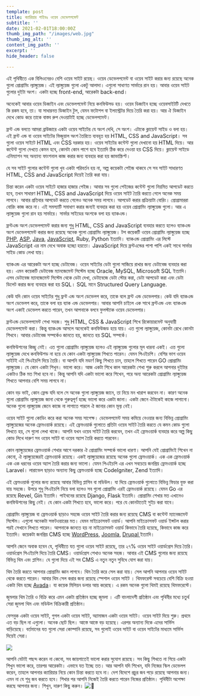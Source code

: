 ```yaml
---
template: post
title: ক্যারিয়ার গাইডঃ ওয়েব ডেভেলপমেন্ট
subtitle: ''
date: 2021-02-01T18:00:00Z
thumb_img_path: "/images/web.jpg"
thumb_img_alt: ''
content_img_path: ''
excerpt: ''
hide_header: false

---
```

এই পৃথিবীতে এক বিলিওনেরও বেশি ওয়েব সাইট রয়েছ। ওয়েব ডেভেলপমেন্ট বা ওয়েব সাইট করার জন্য রয়েছে অনেক গুলো প্রোগ্রামিং ল্যাঙ্গুয়েজ। এই ল্যাঙ্গুয়েজ গুলো একটু আলাদা। এগুলো সাধাণত সার্ভারে রান হয়। আবার ওয়েব সাইট গুলোর দুইটা অংশ। একটা হচ্ছে front-end, আরেকটা back-end।

অনেকেই আবার ওয়েব ডিজাইন এবং ডেভেলপমেন্ট নিয়ে কনফিউসড হয়। ওয়েব ডিজাইন হচ্ছে ওয়েবসাইটটি দেখতে কি রকম হবে, তা। যা সাধারনত ডিজাইন টুল, যেমন ফটোশপ বা ইলাস্ট্রেটর দিয়ে তৈরি করা হয়। আর ঐ ডিজাইন দেখে কোড করে তাকে বাস্তব রুপ দেওয়াটাই হচ্ছে ডেভেলপমেন্ট।

ফ্রন্ট এন্ড বলতে আমরা ব্রাউজারে একটা ওয়েব সাইটের যে অংশ দেখি, সে অংশ। এটাকে ক্লায়েন্ট সাইড ও বলা হয়। এই ফ্রন্ট এন্ড বা ওয়েব সাইটের ভিজুয়াল অংশ তৈরিতে ব্যবহৃত হয় HTML, CSS and JavaScript। সব গুলো ওয়েব সাইটে HTML এবং CSS দরকার হয়। ওয়েব সাইটের কন্টেন্ট গুলো দেখানো হয় HTML দিয়ে। আর কন্টেন্ট গুলো দেখতে কেমন হবে, কোনটা কোন পাশে হবে ইত্যাদি ঠিক করে দেওয়া হয় CSS দিয়ে। ক্লায়েন্ট সাইডে এনিম্যাশন সহ অন্যান্য ফাংশনাল কাজ করার জন্য ব্যবহার করা হয় জাভাস্ক্রিপ্ট।

যে সব সাইট গুলোর কন্টেন্ট গুলো খুব একটা পরিবর্তন হয় না, অল্প কয়েকটা পেইজ থাকবে সে সব সাইট সাধারণত HTML, CSS and JavaScript দিয়েই তৈরি করা যায়।

চিন্তা করেন একটা ওয়েব সাইটে হাজার হাজার পেইজ। আবার সব গুলো পেইজের কন্টেন্ট গুলো নিয়মিত আপডেট করতে হবে, তখন সাধারণ HTML, CSS and JavaScript দিয়ে ওয়েব সাইট তৈরি করতে গেলে অনেক সময় লাগবে। আবার প্রতিবার আপডেট করতে গেলেও অনেক সময় লাগবে। আপডেট করার প্রক্রিয়াটা বোরিং। প্রোগ্রামাররা বোরিং কাজ করে না। এই সমস্যাটি সমাধাণ করার জন্যই ব্যবহার করা হয় ওয়েব প্রোগ্রামিং ল্যাঙ্গুয়েজ গুলো। আর এ ল্যাঙ্গুয়েজ গুলো রান হয় সার্ভারে। সার্ভার সাইডের অংশকে বলা হয় ব্যাকএন্ড।

ফ্রন্টএন্ড অংশ ডেভেলপমেন্ট করার জন্য শুধু HTML, CSS and JavaScript ব্যবহার করতে হলেও ব্যাকএন্ড অংশ ডেভেলপমেন্ট করার জন্য রয়েছে অনেক গুলো প্রোগ্রামিং ল্যাঙ্গুয়েজ। টপ কয়েকটি ওয়েব প্রোগ্রামিং ল্যাঙ্গুয়েজ হচ্ছে [PHP](https://php.net/), [ASP](https://www.asp.net/), [Java](https://www.java.com/en/), [JavaScript](https://www.javascript.com/), Ruby, Python ইত্যাদি। ব্যাকএন্ড প্রোগ্রামিং এর লিস্টে JavaScript এর নাম দেখে অবাক হচ্ছো হয়তো। JavaScript দিয়ে ফ্রন্টএন্ডের পাশা পাশি একই সাথে সার্ভার সাইড কোড লেখা যায়।

ব্যাকএন্ড এর আরেকটা অংশ হচ্ছে ডেটাবেজ। ওয়েব সাইটের ডেটা গুলো সাজিয়ে রাখার জন্য ডেটাবেজ ব্যবহার করা হয়। এমন কয়েকটি ডেটাবেজ ম্যানজেমেন্ট সিস্টেম হচ্ছে Oracle, MySQL, Microsoft SQL ইত্যাদি। এসব ডেটাবেজ ম্যানজেমেন্ট সিস্টেম থেকে ডেটা দেখা, ডেটাবেজে ডেটা স্টোর করা, ডেটা আপডেট করা এবং ডেটা ডিলেট করার জন্য ব্যবহার করা হয় SQL। SQL মানে Structured Query Language.

কেউ যদি কোন ওয়েব সাইটের শুধু ফ্রন্ট এন্ড অংশ ডেভেলপ করে, তাকে বলে ফ্রন্ট এন্ড ডেভেলপার। কেউ যদি ব্যাকএন্ড অংশ ডেভেলপ করে, তাকে বলা হয় ব্যাক এন্ড ডেভেলপার। আবার আপনি চাইলে এক সাথে ফ্রন্টএন্ড এবং ব্যাকএন্ড অংশ একাই ডেভেলপ করতে পারেন, তখন আপনাকে বলবে ফুলস্ট্যাক ওয়েব ডেভেলপার।

ফ্রন্টএন্ড ডেভেলপমেন্ট শেখা সহজ। শুধু HTML, CSS & JavaScript শিখে রিকোয়ারমেন্ট অনুযায়ী ডেভেলপমেন্ট করা। কিন্তু ব্যাকএন্ড আসলে অনেকেই কনফিউজড হয়ে যায়। এত গুলো ল্যাঙ্গুয়েজ, কোনটা রেখে কোনটা শিখবে। আবার ডেটাবেজ সম্পর্কেও জানতে হয়, জানতে হয় SQL সম্পর্কে।

কনফিউশনের কিচ্ছু নেই। এত গুলো প্রোগ্রামিং ল্যাঙ্গুয়েজ হলেও এই ল্যাঙ্গুয়েজ গুলোর মূল ধারনা একই। এত্ত গুলো ল্যাঙ্গুয়েজ দেখে কনফিউশড না হয়ে যে কোন একটা ল্যাঙ্গুয়েজ শিখতে পারেন। যেমন পিএইচপি। বেশির ভাগ ওয়েব সাইটই এই পিএইচপি দিয়ে তৈরি। বা আপনি যদি মডার্ণ কিছু শিখতে চান, তাহলে শিখতে পারেন GO প্রোগ্রামিং ল্যাঙ্গুয়েজ। যে কোন একটা শিখুন। ভালো করে। আজ একটা শিখে কাল আরেকটা শেখা শুরু করলে আপনার দুইটার একটাও ঠিক মত শিখা হবে না। কিন্তু আপনি যদি একটা ভালো করে শিখেন, পরে অন্য আরেকটা প্রোগ্রামিং ল্যাঙ্গুয়েজ শিখতে আপনার বেশি সময় লাগবে না।

কোন বড় ভাই, কোন ফ্রেন্ড যদি বলে সে অনেক গুলো ল্যাঙ্গুয়েজ জানে, তা নিয়ে মন খারাপ করবেন না। কারণ অনেক গুলো প্রোগ্রামিং ল্যাঙ্গুয়েজ জানা থেকে গুরুত্বপূর্ণ হচ্ছে ভালো করে একটা জানা। একটা জেনে ঐটাকেই কাজে লাগানো। অনেক গুলো ল্যাঙ্গুয়েজ জেনে কাজে না লাগাতে পারলে ঐ জানার কোন মূল্য নেই।

ওয়েব সাইট গুলো কোডিং করে করা অনেক সময় সাপেক্ষ। ডেভেলপমেন্ট সময় কমিয়ে নেওয়ার জন্য বিভিন্ন প্রোগ্রামিং ল্যাঙ্গুয়েজের অনেক ফ্রেমওয়ার্ক রয়েছে। এই ফ্রেমওয়ার্ক গুলোতে প্রতিটা ওয়েব সাইট তৈরি করতে যে কমন কোড গুলো লিখতে হয়, সে গুলো লেখা থাকে। আপনি যখন ওয়েব সাইট তৈরি করবেন, তখন এই ফ্রেমওয়ার্ক ব্যবহার করে অল্প কিছু কোড লিখে দারুণ সব ওয়েব সাইট বা ওয়েব অ্যাপ তৈরি করতে পারবেন।

কোন ল্যাঙ্গুয়েজের ফ্রেমওয়ার্ক শেখার আগে দরকার ঐ প্রোগ্রামিং সম্পর্কে ভালো ধারণা। আপনি যেই প্রোগ্রামিংই শিখেন না কেনো, ঐ ল্যাঙ্গুয়েজেরই ফ্রেমওয়ার্ক রয়েছে। একই ল্যাঙ্গুয়েজের রয়েছে অনেক গুলো ফ্রেমওয়ার্ক। এক এক ফ্রেমওয়ার্ক এক এক ধরনের ওয়েব অ্যাপ তৈরি করার জন্য ভালো। যেমন পিএইচপি এর এখন সবচেয়ে জনপ্রিয় ফ্রেমওয়ার্ক হচ্ছে Laravel। লারাভেল ছাড়াও অন্যান্য কিছু ফ্রেমওয়ার্ক হচ্ছে  CodeIgniter, Zend ইত্যাদি।

এই ফ্রেমওয়ার্ক গুলোর জন্য রয়েছে আবার বিভিন্ন প্লাগিন বা মডিউল। যা দিয়ে ফ্রেমওয়ার্ক গুলোতে বিভিন্ন ফিচার যুক্ত করা যায় সহজে। উপরে শুধু পিএইচপি নিয়ে বলা হলেও সব গুলো প্রোগ্রামিং এরই ফ্রেমওয়ার্ক রয়েছে। যেমন Go এর রয়েছে Revel, Gin ইত্যাদি। পাইথনের রয়েছে Django, Flask ইত্যাদি। প্রোগ্রামিং শেখার মত এখানেও কনফিউশনের কিছু নেই। যে কোন একটা শিখতে হবে, ভালো করে। পরে যে কোনটাতেই সুইচ করা যাবে।

প্রোগ্রামিং ল্যাঙ্গুয়েজ বা ফ্রেমওয়ার্ক ছাড়াও সহজে ওয়েব সাইট তৈরি করার জন্য রয়েছে CMS বা কন্টেন্ট ম্যানেজমেন্ট সিস্টেম। এগুলো অনেকটা সফটওয়ারের মত। যেমন মাইক্রোসফট ওয়ার্ড। আপনি মাইক্রোসফট ওয়ার্ড ইন্সটল করার পরই সেখানে লিখতে পারেন। আপনাকে জানতে হয় না মাইক্রোসফট ওয়ার্ড কিভাবে তৈরি হয়েছে, কিভাবে কাজ করে ইত্যাদি। কয়েকটা জনপ্রিয় CMS হচ্ছে [WordPress](https://wordpress.org/), [Joomla](https://www.joomla.org/), [Drupal ](https://www.drupal.org/)ইত্যাদি।

আপনি জেনে অবাক হবেন যে, পৃথিবীতে যত গুলো ওয়েব সাইট রয়েছে, তার ২৭% ওয়েব সাইট ওয়ার্ডপ্রেস দিয়ে তৈরি। ওয়ার্ডপ্রেস পিএইচপি দিয়ে তৈরি CMS। ওয়ার্ডপ্রেস শেখাও অনেক সহজ। আবার এই CMS গুলোর জন্য রয়েছে বিভিন্ন থিম এবং প্লাগিন। যে গুলো দিয়ে এই সব CMS এ নতুন নতুন সুবিধে যোগ করা যায়।

থিম তৈরি করতে আপনার প্রোগ্রামিং জ্ঞান লাগবে। থিম তৈরি করে সেল করা যায়। সেল আপনি আপনার ওয়েব সাইট থেকে করতে পারেন। আবার থিম সেল করার জন্য রয়েছে স্পেশাল ওয়েব সাইট । থিমফরেস্ট সবচেয়ে বেশি বিক্রি হওয়া একটা থিম হচ্ছে [Avada](https://themeforest.net/item/avada-responsive-multipurpose-theme/2833226?ref=thememotif)। যা কয়েক মিলিয়ন ডলার আয় করেছে। এ রকম অনেক গুলো থিমই রয়েছে থিমফরেস্টে।

জুমলার থিম তৈরি ও বিক্রি করে এমন একটা প্রতিষ্ঠান হচ্ছে  জুমলা । এটি বাংলাদেশী প্রতিষ্ঠান এবং পৃথিবীর মধ্যে চতুর্থ সেরা জুমলা থিম এবং মডিউল বিক্রিকারী প্রতিষ্ঠান।

ফেসবুক একটা ওয়েব সাইট, গুগল একটা ওয়েব সাইট, অ্যামাজন একটা ওয়েব সাইট। ওয়েব সাইট দিয়ে শুরু। প্রথমে এত বড় ছিল না এগুলো। অনেক ছোট ছিল। আস্তে আস্তে বড় হয়েছে। এরপর অন্যান্য দিকে এদের সার্ভিস বাড়িয়েছে। বর্তমানের যত গুলো সেরা কোম্পানি রয়েছে, সব গুলোই ওয়েব সাইট বা ওয়েব সাইটের মাধ্যমে সার্ভিস দিয়েই সেরা।

![](/images/cheap-e-commerce-website-development.jpg)

আপনি যেটাই পছন্দ করেন না কেনো, সব জায়গাতেই ভালো করার সুযোগ রয়েছে। সব কিছু শিখতে না গিয়ে একটা শিখুন ভালো করে, তারপর আরেকটা। এভাবে যত ইচ্ছে তত। আর আপনি যদি শিখেন, যদি নিজের স্কিল ডেভেলপ করেন, তাহলে আপনার ক্যারিয়ার নিয়ে কোন চিন্তা করতে হবে না। দেশ বিদেশে প্রচুর জব পড়ে রয়েছে আপনার জন্য। এমন না যে শুধু জব করতে হবে। শিখার পর আপনি নিজেই তৈরি করতে পারেন নিজের প্রতিষ্ঠান। পৃথিবীটা অপেক্ষা করছে আপনার জন্য। শিখুন, দারুণ কিছু করুন। ![🙂](https://s.w.org/images/core/emoji/13.0.1/svg/1f642.svg)